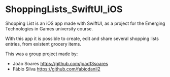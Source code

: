 # ShoppingLists_SwiftUI_iOS

Shopping List is an iOS app made with SwiftUI, as a project for the Emerging Technologies in Games university course.

With this app it is possible to create, edit and share several shopping lists entries, from existent grocery items.

This was a group project made by:
- João Soares https://github.com/joao13soares
- Fábio Silva https://github.com/fabiodanil2
